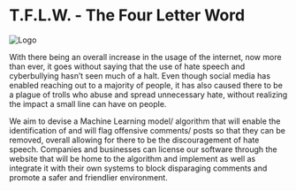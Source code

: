 # T.F.L.W. - The Four Letter Word

![Logo](https://github.com/tflw/thefourletterword/issues/1#issue-1018723440)

With there being an overall increase in the usage of the internet, now more than ever, it goes without saying that the use of hate speech and cyberbullying hasn’t seen much of a halt. Even though social media has enabled reaching out to a majority of people, it has also caused there to be a plague of trolls who abuse and spread unnecessary hate, without realizing the impact a small line can have on people. 
 
We aim to devise a Machine Learning model/ algorithm that will enable the identification of and will flag offensive comments/ posts so that they can be removed, overall allowing for there to be the discouragement of hate speech. Companies and businesses can license our software through the website that will be home to the algorithm and implement as well as integrate it with their own systems to block disparaging comments and promote a safer and friendlier environment. 
